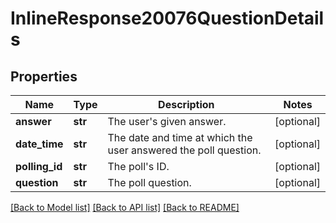 # InlineResponse20076QuestionDetails

## Properties
Name | Type | Description | Notes
------------ | ------------- | ------------- | -------------
**answer** | **str** | The user&#x27;s given answer. | [optional] 
**date_time** | **str** | The date and time at which the user answered the poll question. | [optional] 
**polling_id** | **str** | The poll&#x27;s ID. | [optional] 
**question** | **str** | The poll question. | [optional] 

[[Back to Model list]](../README.md#documentation-for-models) [[Back to API list]](../README.md#documentation-for-api-endpoints) [[Back to README]](../README.md)


